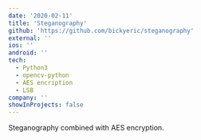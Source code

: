 ```yaml
---
date: '2020-02-11'
title: 'Steganography'
github: 'https://github.com/bickyeric/steganography'
external: ''
ios: ''
android: ''
tech:
  - Python3
  - opencv-python
  - AES encription
  - LSB
company: ''
showInProjects: false
---
```


Steganography combined with AES encryption.
